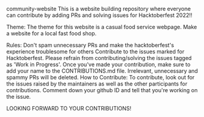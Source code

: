 community-website
This is a website building repository where everyone can contribute by adding PRs and solving issues for Hacktoberfest 2022!!

Theme:
The theme for this website is a casual food service webpage. Make a website for a local fast food shop.

Rules:
Don't spam unnecessary PRs and make the hacktoberfest's experience troublesome for others
Contribute to the issues marked for Hacktoberfest. Please refrain from contributing/solving the issues tagged as 'Work in Progress'.
Once you've made your contribution, make sure to add your name to the CONTRIBUTIONS.md file.
Irrelevant, unnecessary and spammy PRs will be deleted.
How to Contribute:
To contribute, look out for the issues raised by the maintainers as well as the other participants for contributions. Comment down your github ID and tell that you're working on the issue.

LOOKING FORWARD TO YOUR CONTRIBUTIONS!
